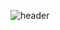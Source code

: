 ![header](https://capsule-render.vercel.app/api?type=rounded&height=200&text=WelCome&fontAlign=50&stroke=ffffff&strokeWidth=3&color=random)
